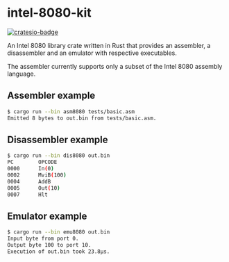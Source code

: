 # intel-8080-kit

[![cratesio-badge](https://img.shields.io/crates/v/intel-8080-kit)](https://crates.io/crates/intel-8080-kit)

An Intel 8080 library crate written in Rust that provides an assembler, a disassembler and an emulator with respective executables.

The assembler currently supports only a subset of the Intel 8080 assembly language.

## Assembler example

```sh
$ cargo run --bin asm8080 tests/basic.asm
Emitted 8 bytes to out.bin from tests/basic.asm.
```

## Disassembler example

```sh
$ cargo run --bin dis8080 out.bin
PC        OPCODE
0000      In(0)
0002      MviB(100)
0004      AddB
0005      Out(10)
0007      Hlt
```

## Emulator example

```sh
$ cargo run --bin emu8080 out.bin
Input byte from port 0.
Output byte 100 to port 10.
Execution of out.bin took 23.8µs.
```
